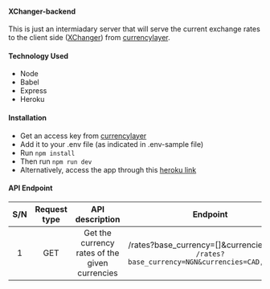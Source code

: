#### XChanger-backend

This is just an intermiadary server that will serve the current exchange rates to the client side ([XChanger](https://github.com/komsic/XChanger)) from [currencylayer](https://currencylayer.com/).


#### Technology Used
- Node
- Babel
- Express
- Heroku

#### Installation
- Get an access key from [currencylayer](https://currencylayer.com/)
- Add it to your .env file (as indicated in .env-sample file)
- Run `npm install`
- Then run `npm run dev`
- Alternatively, access the app through this [heroku link](https://xchanger-backend.herokuapp.com/)

#### API Endpoint
| S/N| Request type   |  API description                               | Endpoint                      	                                                             |
|:--:|:--------------:|:----------------------------------------------:|:-------------------------------------------------------------------------------------------:|
| 1  | GET            | Get the currency rates of the given currencies | /rates?base_currency=[]&currencies=[] e.g `/rates?base_currency=NGN&currencies=CAD,EUR,USD` |
